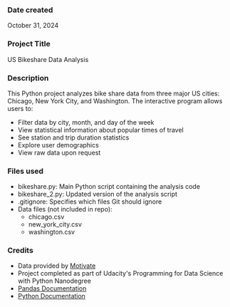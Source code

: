 ### Date created
October 31, 2024

### Project Title
US Bikeshare Data Analysis

### Description
This Python project analyzes bike share data from three major US cities: Chicago, New York City, and Washington. The interactive program allows users to:
- Filter data by city, month, and day of the week
- View statistical information about popular times of travel
- See station and trip duration statistics
- Explore user demographics
- View raw data upon request

### Files used
- bikeshare.py: Main Python script containing the analysis code
- bikeshare_2.py: Updated version of the analysis script
- .gitignore: Specifies which files Git should ignore
- Data files (not included in repo):
  - chicago.csv
  - new_york_city.csv
  - washington.csv

### Credits
- Data provided by [Motivate](https://www.motivateco.com/)
- Project completed as part of Udacity's Programming for Data Science with Python Nanodegree
- [Pandas Documentation](https://pandas.pydata.org/docs/)
- [Python Documentation](https://docs.python.org/3/)

